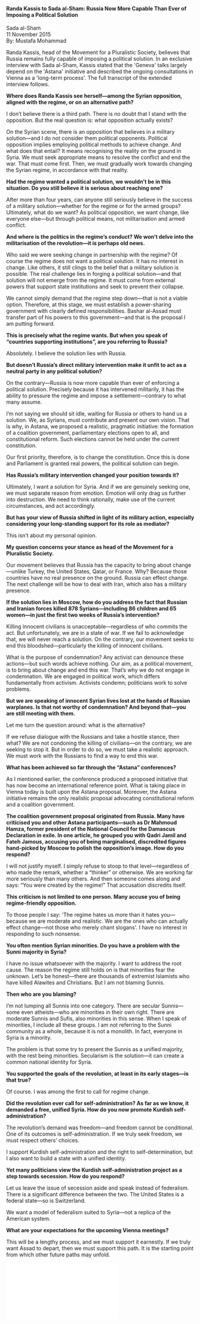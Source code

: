 <h4>Randa Kassis to Sada al-Sham: Russia Now More Capable Than Ever of Imposing a Political Solution</h4>

Sada al-Sham  
11 November 2015  
By: Mustafa Mohammad

Randa Kassis, head of the Movement for a Pluralistic Society, believes that Russia remains fully capable of imposing a political solution. In an exclusive interview with Sada al-Sham, Kassis stated that the 'Geneva' talks largely depend on the 'Astana' initiative and described the ongoing consultations in Vienna as a 'long-term process'. The full transcript of the extended interview follows.

<b>Where does Randa Kassis see herself—among the Syrian opposition, aligned with the regime, or on an alternative path?</b>

I don’t believe there is a third path. There is no doubt that I stand with the opposition. But the real question is: what opposition actually exists?

On the Syrian scene, there is an opposition that believes in a military solution—and I do not consider them political opponents. Political opposition implies employing political methods to achieve change. And what does that entail? It means recognising the reality on the ground in Syria. We must seek appropriate means to resolve the conflict and end the war. That must come first. Then, we must gradually work towards changing the Syrian regime, in accordance with that reality.

<b>Had the regime wanted a political solution, we wouldn’t be in this situation. Do you still believe it is serious about reaching one?</b>

After more than four years, can anyone still seriously believe in the success of a military solution—whether for the regime or for the armed groups? Ultimately, what do we want? As political opposition, we want change, like everyone else—but through political means, not militarisation and armed conflict.

<b>And where is the politics in the regime’s conduct? We won’t delve into the militarisation of the revolution—it is perhaps old news.</b>

Who said we were seeking change in partnership with the regime? Of course the regime does not want a political solution. It has no interest in change. Like others, it still clings to the belief that a military solution is possible. The real challenge lies in forging a political solution—and that solution will not emerge from the regime. It must come from external powers that support state institutions and seek to prevent their collapse.

We cannot simply demand that the regime step down—that is not a viable option. Therefore, at this stage, we must establish a power-sharing government with clearly defined responsibilities. Bashar al-Assad must transfer part of his powers to this government—and that is the proposal I am putting forward.

<b>This is precisely what the regime wants. But when you speak of “countries supporting institutions”, are you referring to Russia?</b>

Absolutely. I believe the solution lies with Russia.

<b>But doesn’t Russia’s direct military intervention make it unfit to act as a neutral party in any political solution?</b>

On the contrary—Russia is now more capable than ever of enforcing a political solution. Precisely because it has intervened militarily, it has the ability to pressure the regime and impose a settlement—contrary to what many assume.

I’m not saying we should sit idle, waiting for Russia or others to hand us a solution. We, as Syrians, must contribute and present our own vision. That is why, in Astana, we proposed a realistic, pragmatic initiative: the formation of a coalition government, parliamentary elections open to all, and constitutional reform. Such elections cannot be held under the current constitution.

Our first priority, therefore, is to change the constitution. Once this is done and Parliament is granted real powers, the political solution can begin.

<b>Has Russia’s military intervention changed your position towards it?</b>

Ultimately, I want a solution for Syria. And if we are genuinely seeking one, we must separate reason from emotion. Emotion will only drag us further into destruction. We need to think rationally, make use of the current circumstances, and act accordingly.

<b>But has your view of Russia shifted in light of its military action, especially considering your long-standing support for its role as mediator?</b>

This isn’t about my personal opinion.

<b>My question concerns your stance as head of the Movement for a Pluralistic Society.</b>

Our movement believes that Russia has the capacity to bring about change—unlike Turkey, the United States, Qatar, or France. Why? Because those countries have no real presence on the ground. Russia can effect change. The next challenge will be how to deal with Iran, which also has a military presence.

<b>If the solution lies in Moscow, how do you address the fact that Russian and Iranian forces killed 878 Syrians—including 86 children and 65 women—in just the first two weeks of Russia’s intervention?</b>

Killing innocent civilians is unacceptable—regardless of who commits the act. But unfortunately, we are in a state of war. If we fail to acknowledge that, we will never reach a solution. On the contrary, our movement seeks to end this bloodshed—particularly the killing of innocent civilians.

What is the purpose of condemnation? Any activist can denounce these actions—but such words achieve nothing. Our aim, as a political movement, is to bring about change and end this war. That’s why we do not engage in condemnation. We are engaged in political work, which differs fundamentally from activism. Activists condemn; politicians work to solve problems.

<b>But we are speaking of innocent Syrian lives lost at the hands of Russian warplanes. Is that not worthy of condemnation? And beyond that—you are still meeting with them.</b>

Let me turn the question around: what is the alternative?

If we refuse dialogue with the Russians and take a hostile stance, then what? We are not condoning the killing of civilians—on the contrary, we are seeking to stop it. But in order to do so, we must take a realistic approach. We must work with the Russians to find a way to end this war.

<b>What has been achieved so far through the “Astana” conferences?</b>

As I mentioned earlier, the conference produced a proposed initiative that has now become an international reference point. What is taking place in Vienna today is built upon the Astana proposal. Moreover, the Astana initiative remains the only realistic proposal advocating constitutional reform and a coalition government.

<b>The coalition government proposal originated from Russia. Many have criticised you and other Astana participants—such as Dr Mahmoud Hamza, former president of the National Council for the Damascus Declaration in exile. In one article, he grouped you with Qadri Jamil and Fateh Jamous, accusing you of being marginalised, discredited figures hand-picked by Moscow to polish the opposition’s image. How do you respond?</b>

I will not justify myself. I simply refuse to stoop to that level—regardless of who made the remark, whether a “thinker” or otherwise. We are working far more seriously than many others. And then someone comes along and says: “You were created by the regime!” That accusation discredits itself.

<b>This criticism is not limited to one person. Many accuse you of being regime-friendly opposition.</b>

To those people I say: 'The regime hates us more than it hates you—because we are moderate and realistic. We are the ones who can actually effect change—not those who merely chant slogans'. I have no interest in responding to such nonsense.

<b>You often mention Syrian minorities. Do you have a problem with the Sunni majority in Syria?</b>

I have no issue whatsoever with the majority. I want to address the root cause. The reason the regime still holds on is that minorities fear the unknown. Let’s be honest—there are thousands of extremist Islamists who have killed Alawites and Christians. But I am not blaming Sunnis.

<b>Then who are you blaming?</b>

I’m not lumping all Sunnis into one category. There are secular Sunnis—some even atheists—who are minorities in their own right. There are moderate Sunnis and Sufis, also minorities in this sense. When I speak of minorities, I include all these groups. I am not referring to the Sunni community as a whole, because it is not a monolith. In fact, everyone in Syria is a minority.

The problem is that some try to present the Sunnis as a unified majority, with the rest being minorities. Secularism is the solution—it can create a common national identity for Syria.

<b>You supported the goals of the revolution, at least in its early stages—is that true?</b>

Of course. I was among the first to call for regime change.

<b>Did the revolution ever call for self-administration? As far as we know, it demanded a free, unified Syria. How do you now promote Kurdish self-administration?</b>

The revolution’s demand was freedom—and freedom cannot be conditional. One of its outcomes is self-administration. If we truly seek freedom, we must respect others’ choices.

I support Kurdish self-administration and the right to self-determination, but I also want to build a state with a unified identity.

<b>Yet many politicians view the Kurdish self-administration project as a step towards secession. How do you respond?</b>

Let us leave the issue of secession aside and speak instead of federalism. There is a significant difference between the two. The United States is a federal state—so is Switzerland.

We want a model of federalism suited to Syria—not a replica of the American system.

<b>What are your expectations for the upcoming Vienna meetings?</b>

This will be a lengthy process, and we must support it earnestly. If we truly want Assad to depart, then we must support this path. It is the starting point from which other future paths may unfold.

![](62-Sada%20Alsham.pdf)
<p></p>
